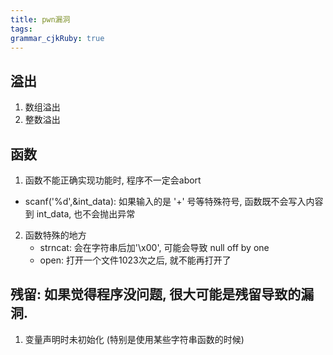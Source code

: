 ```yaml
---
title: pwn漏洞
tags: 
grammar_cjkRuby: true
---
```


##  溢出
1. 数组溢出
2. 整数溢出

## 函数
1. 函数不能正确实现功能时, 程序不一定会abort
+ scanf('%d',&int_data): 如果输入的是 '+' 号等特殊符号, 函数既不会写入内容到 int_data, 也不会抛出异常

2. 函数特殊的地方
	+ strncat: 会在字符串后加'\x00', 可能会导致 null off by one
	+ open: 打开一个文件1023次之后, 就不能再打开了

## 残留: 如果觉得程序没问题, 很大可能是残留导致的漏洞.
1. 变量声明时未初始化 (特别是使用某些字符串函数的时候)
